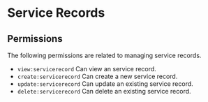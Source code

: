 # Service Records

## Permissions

The following permissions are related to managing service records.

- `view:servicerecord` Can view an service record.
- `create:servicerecord` Can create a new service record.
- `update:servicerecord` Can update an existing service record.
- `delete:servicerecord` Can delete an existing service record.
